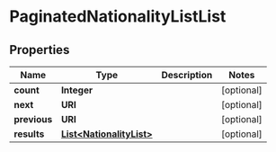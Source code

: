 

# PaginatedNationalityListList


## Properties

Name | Type | Description | Notes
------------ | ------------- | ------------- | -------------
**count** | **Integer** |  |  [optional]
**next** | **URI** |  |  [optional]
**previous** | **URI** |  |  [optional]
**results** | [**List&lt;NationalityList&gt;**](NationalityList.md) |  |  [optional]



